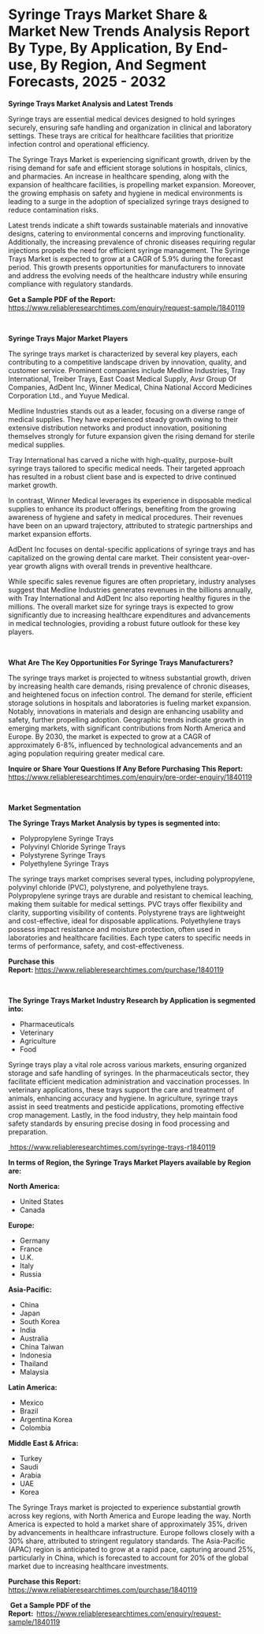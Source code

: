 <p><h1>Syringe Trays Market Share & Market New Trends Analysis Report By Type, By Application, By End-use, By Region, And Segment Forecasts, 2025 - 2032</h1></p><p><strong>Syringe Trays Market Analysis and Latest Trends</strong></p>
<p><p>Syringe trays are essential medical devices designed to hold syringes securely, ensuring safe handling and organization in clinical and laboratory settings. These trays are critical for healthcare facilities that prioritize infection control and operational efficiency.</p><p>The Syringe Trays Market is experiencing significant growth, driven by the rising demand for safe and efficient storage solutions in hospitals, clinics, and pharmacies. An increase in healthcare spending, along with the expansion of healthcare facilities, is propelling market expansion. Moreover, the growing emphasis on safety and hygiene in medical environments is leading to a surge in the adoption of specialized syringe trays designed to reduce contamination risks.</p><p>Latest trends indicate a shift towards sustainable materials and innovative designs, catering to environmental concerns and improving functionality. Additionally, the increasing prevalence of chronic diseases requiring regular injections propels the need for efficient syringe management. The Syringe Trays Market is expected to grow at a CAGR of 5.9% during the forecast period. This growth presents opportunities for manufacturers to innovate and address the evolving needs of the healthcare industry while ensuring compliance with regulatory standards.</p></p>
<p><strong>Get a Sample PDF of the Report:&nbsp;</strong> <a href="https://www.reliableresearchtimes.com/enquiry/request-sample/1840119?utm_campaign=3116&utm_medium=2&utm_source=Github&utm_content=ia&utm_term=19042025&utm_id=syringe-trays">https://www.reliableresearchtimes.com/enquiry/request-sample/1840119</a></p>
<p>&nbsp;</p>
<p><strong>Syringe Trays Major Market Players</strong></p>
<p><p>The syringe trays market is characterized by several key players, each contributing to a competitive landscape driven by innovation, quality, and customer service. Prominent companies include Medline Industries, Tray International, Treiber Trays, East Coast Medical Supply, Avsr Group Of Companies, AdDent Inc, Winner Medical, China National Accord Medicines Corporation Ltd., and Yuyue Medical.</p><p>Medline Industries stands out as a leader, focusing on a diverse range of medical supplies. They have experienced steady growth owing to their extensive distribution networks and product innovation, positioning themselves strongly for future expansion given the rising demand for sterile medical supplies.</p><p>Tray International has carved a niche with high-quality, purpose-built syringe trays tailored to specific medical needs. Their targeted approach has resulted in a robust client base and is expected to drive continued market growth.</p><p>In contrast, Winner Medical leverages its experience in disposable medical supplies to enhance its product offerings, benefiting from the growing awareness of hygiene and safety in medical procedures. Their revenues have been on an upward trajectory, attributed to strategic partnerships and market expansion efforts.</p><p>AdDent Inc focuses on dental-specific applications of syringe trays and has capitalized on the growing dental care market. Their consistent year-over-year growth aligns with overall trends in preventive healthcare.</p><p>While specific sales revenue figures are often proprietary, industry analyses suggest that Medline Industries generates revenues in the billions annually, with Tray International and AdDent Inc also reporting healthy figures in the millions. The overall market size for syringe trays is expected to grow significantly due to increasing healthcare expenditures and advancements in medical technologies, providing a robust future outlook for these key players.</p></p>
<p>&nbsp;</p>
<p><strong>What Are The Key Opportunities For Syringe Trays Manufacturers?</strong></p>
<p><p>The syringe trays market is projected to witness substantial growth, driven by increasing health care demands, rising prevalence of chronic diseases, and heightened focus on infection control. The demand for sterile, efficient storage solutions in hospitals and laboratories is fueling market expansion. Notably, innovations in materials and design are enhancing usability and safety, further propelling adoption. Geographic trends indicate growth in emerging markets, with significant contributions from North America and Europe. By 2030, the market is expected to grow at a CAGR of approximately 6-8%, influenced by technological advancements and an aging population requiring greater medical care.</p></p>
<p><strong>Inquire or Share Your Questions If Any Before Purchasing This Report:</strong> <a href="https://www.reliableresearchtimes.com/enquiry/pre-order-enquiry/1840119?utm_campaign=3116&utm_medium=2&utm_source=Github&utm_content=ia&utm_term=19042025&utm_id=syringe-trays">https://www.reliableresearchtimes.com/enquiry/pre-order-enquiry/1840119</a></p>
<p>&nbsp;</p>
<p><strong>Market Segmentation</strong></p>
<p><strong>The Syringe Trays Market Analysis by types is segmented into:</strong></p>
<p><ul><li>Polypropylene Syringe Trays</li><li>Polyvinyl Chloride Syringe Trays</li><li>Polystyrene Syringe Trays</li><li>Polyethylene Syringe Trays</li></ul></p>
<p><p>The syringe trays market comprises several types, including polypropylene, polyvinyl chloride (PVC), polystyrene, and polyethylene trays. Polypropylene syringe trays are durable and resistant to chemical leaching, making them suitable for medical settings. PVC trays offer flexibility and clarity, supporting visibility of contents. Polystyrene trays are lightweight and cost-effective, ideal for disposable applications. Polyethylene trays possess impact resistance and moisture protection, often used in laboratories and healthcare facilities. Each type caters to specific needs in terms of performance, safety, and cost-effectiveness.</p></p>
<p><strong>Purchase this Report:&nbsp;</strong><a href="https://www.reliableresearchtimes.com/purchase/1840119?utm_campaign=3116&utm_medium=2&utm_source=Github&utm_content=ia&utm_term=19042025&utm_id=syringe-trays">https://www.reliableresearchtimes.com/purchase/1840119</a></p>
<p>&nbsp;</p>
<p><strong>The Syringe Trays Market Industry Research by Application is segmented into:</strong></p>
<p><ul><li>Pharmaceuticals</li><li>Veterinary</li><li>Agriculture</li><li>Food</li></ul></p>
<p><p>Syringe trays play a vital role across various markets, ensuring organized storage and safe handling of syringes. In the pharmaceuticals sector, they facilitate efficient medication administration and vaccination processes. In veterinary applications, these trays support the care and treatment of animals, enhancing accuracy and hygiene. In agriculture, syringe trays assist in seed treatments and pesticide applications, promoting effective crop management. Lastly, in the food industry, they help maintain food safety standards by ensuring precise dosing in food processing and preparation.</p></p>
<p><a href="https://www.reliableresearchtimes.com/syringe-trays-r1840119?utm_campaign=3116&utm_medium=2&utm_source=Github&utm_content=ia&utm_term=19042025&utm_id=syringe-trays">&nbsp;https://www.reliableresearchtimes.com/syringe-trays-r1840119</a></p>
<p><strong>In terms of Region, the Syringe Trays Market Players available by Region are:</strong></p>
<p>
    <p> <strong> North America: </strong>
        <ul>
            <li>United States</li>
            <li>Canada</li>
        </ul>
        </p> 
    <p> <strong> Europe: </strong>
        <ul>
            <li>Germany</li>
            <li>France</li>
            <li>U.K.</li>
            <li>Italy</li>
            <li>Russia</li>
        </ul>
        </p> 
    <p> <strong> Asia-Pacific: </strong>
        <ul>
            <li>China</li>
            <li>Japan</li>
            <li>South Korea</li>
            <li>India</li>
            <li>Australia</li>
            <li>China Taiwan</li>
            <li>Indonesia</li>
            <li>Thailand</li>
            <li>Malaysia</li>
        </ul>
        </p> 
    <p> <strong> Latin America: </strong>
        <ul>
            <li>Mexico</li>
            <li>Brazil</li>
            <li>Argentina Korea</li>
            <li>Colombia</li>
        </ul>
        </p> 
    <p> <strong> Middle East & Africa: </strong>
        <ul>
            <li>Turkey</li>
            <li>Saudi</li>
            <li>Arabia</li>
            <li>UAE</li>
            <li>Korea</li>
        </ul>
    </p>
    </p>
<p><p>The Syringe Trays market is projected to experience substantial growth across key regions, with North America and Europe leading the way. North America is expected to hold a market share of approximately 35%, driven by advancements in healthcare infrastructure. Europe follows closely with a 30% share, attributed to stringent regulatory standards. The Asia-Pacific (APAC) region is anticipated to grow at a rapid pace, capturing around 25%, particularly in China, which is forecasted to account for 20% of the global market due to increasing healthcare investments.</p></p>
<p><strong>Purchase this Report: </strong><a href="https://www.reliableresearchtimes.com/purchase/1840119?utm_campaign=3116&utm_medium=2&utm_source=Github&utm_content=ia&utm_term=19042025&utm_id=syringe-trays">https://www.reliableresearchtimes.com/purchase/1840119</a></p>
<p>&nbsp;<strong>Get a Sample PDF of the Report:&nbsp;&nbsp;</strong><a href="https://www.reliableresearchtimes.com/enquiry/request-sample/1840119?utm_campaign=3116&utm_medium=2&utm_source=Github&utm_content=ia&utm_term=19042025&utm_id=syringe-trays">https://www.reliableresearchtimes.com/enquiry/request-sample/1840119</a></p>
<p><strong></strong></p>
<p><p></p><p></p><p></p></p>